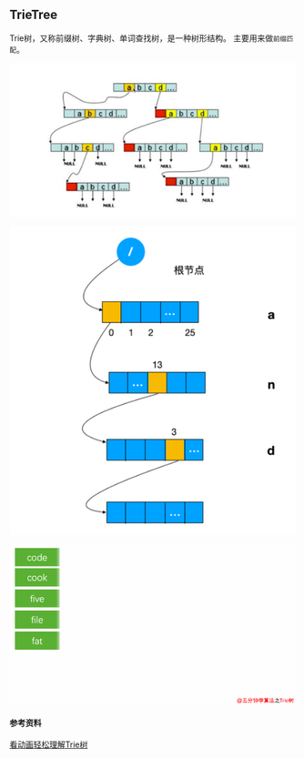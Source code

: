 ## TrieTree
Trie树，又称前缀树、字典树、单词查找树，是一种树形结构。
主要用来做`前缀匹配`。 

![](../images/trie_0.png)

![](../images/trie_1.png)

![](../images/trie_insert.gif)


#### 参考资料
[看动画轻松理解Trie树](https://www.sohu.com/a/300621285_115128)